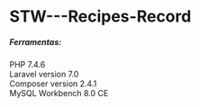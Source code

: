 # STW---Recipes-Record
 
##### Ferramentas:
PHP 7.4.6 <br>
Laravel version 7.0<br>
Composer version 2.4.1<br>
MySQL Workbench 8.0 CE
